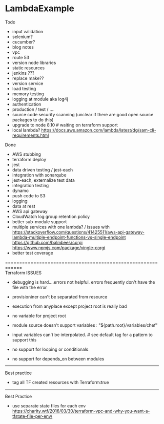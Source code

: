 # LambdaExample

Todo
- input validation
- selenium?
- cucumber?    
- blog notes    
- vpc
- route 53    
- version node libraries
- static resources
- jenkins    ???
- replace make??
- version service
- load testing
- memory testing
- logging at module aka log4j
- authentication
- production / test / ....      
- source code security scanning (unclear if there are good open source packages to do this)
- upgrade to node 8.10 # waiting on terraform support
- local lambda?
    https://docs.aws.amazon.com/lambda/latest/dg/sam-cli-requirements.html
    
Done
- AWS stubbing
- terraform deploy
- jest
- data driven testing / jest-each
- integration with sonarqube
- jest-each, externalize test data
- integration testing
- dynamo     
- push code to S3
- logging
- data at rest
- AWS api gateway
- CloudWatch log group retention policy
- better sub-module support
- multiple services with one lambda? / issues with 
    https://stackoverflow.com/questions/41425511/aws-api-gateway-lambda-multiple-endpoint-functions-vs-single-endpoint
    https://github.com/balmbees/corgi
    https://www.npmjs.com/package/vingle-corgi
- better test coverage


============================================================    
Terraform
ISSUES
- debugging is hard....errors not helpful.  errors frequently don't have the file with the error
- provisioniner can't be separated from resource
- execution from anyplace except project root is really bad

- no variable for project root
- module source doesn't support variables  :  "${path.root}/variables/chef"

- input variables can't be interpolated.   # see default tag for a pattern to support this

- no support for looping or conditionals
- no support for depends_on between modules        


------------------------------------------------------------
Best practice
- tag all TF created resources with Terraform:true

------------------------------------------------------------
Best Practice
- use separate state files for each env
https://charity.wtf/2016/03/30/terraform-vpc-and-why-you-want-a-tfstate-file-per-env/
    